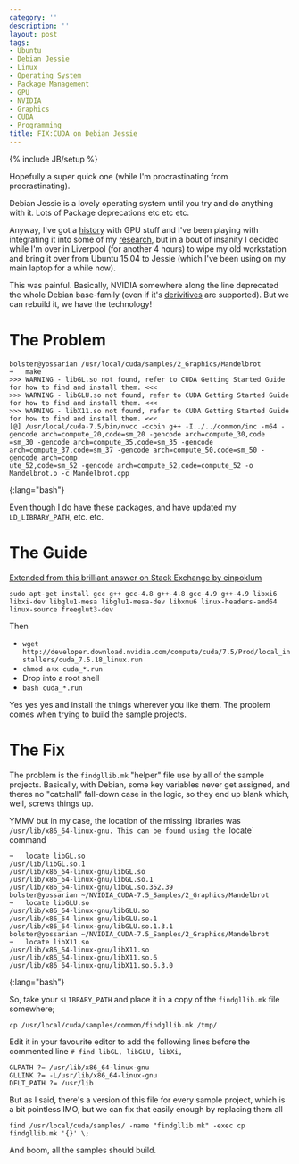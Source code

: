 ```yaml
---
category: ''
description: ''
layout: post
tags:
- Ubuntu
- Debian Jessie
- Linux
- Operating System
- Package Management
- GPU
- NVIDIA
- Graphics
- CUDA
- Programming
title: FIX:CUDA on Debian Jessie
---
```


{% include JB/setup %}


Hopefully a super quick one (while I'm procrastinating from procrastinating).

Debian Jessie is a lovely operating system until you try and do anything with it. Lots of Package deprecations etc etc etc.

Anyway, I've got a [history](/2011/04/lu-decomposition-in-c-and-under-cuda) with GPU stuff and I've been playing with integrating it into some of my [research](/2014/05/so-what-is-it-you-do-again), but in a bout of insanity I decided while I'm over in Liverpool (for another 4 hours) to wipe my old workstation and bring it over from Ubuntu 15.04 to Jessie (which I've been using on my main laptop for a while now).

This was painful. Basically, NVIDIA somewhere along the line deprecated the whole Debian base-family (even if it's [derivitives](http://www.ubuntu.com/) are supported). But we can rebuild it, we have the technology!

# The Problem

~~~
bolster@yossarian /usr/local/cuda/samples/2_Graphics/Mandelbrot  
➜   make  
>>> WARNING - libGL.so not found, refer to CUDA Getting Started Guide for how to find and install them. <<<
>>> WARNING - libGLU.so not found, refer to CUDA Getting Started Guide for how to find and install them. <<<
>>> WARNING - libX11.so not found, refer to CUDA Getting Started Guide for how to find and install them. <<<
[@] /usr/local/cuda-7.5/bin/nvcc -ccbin g++ -I../../common/inc -m64 -gencode arch=compute_20,code=sm_20 -gencode arch=compute_30,code
=sm_30 -gencode arch=compute_35,code=sm_35 -gencode arch=compute_37,code=sm_37 -gencode arch=compute_50,code=sm_50 -gencode arch=comp
ute_52,code=sm_52 -gencode arch=compute_52,code=compute_52 -o Mandelbrot.o -c Mandelbrot.cpp
~~~
{:lang="bash"}

Even though I do have these packages, and have updated my `LD_LIBRARY_PATH`, etc. etc.

# The Guide

[Extended from this brilliant answer on Stack Exchange by einpoklum](http://unix.stackexchange.com/questions/218163/how-to-install-cuda-toolkit-7-x-on-debian-8-jessie-or-9-stretch)


    sudo apt-get install gcc g++ gcc-4.8 g++-4.8 gcc-4.9 g++-4.9 libxi6 libxi-dev libglu1-mesa libglu1-mesa-dev libxmu6 linux-headers-amd64 linux-source freeglut3-dev

Then

* `wget http://developer.download.nvidia.com/compute/cuda/7.5/Prod/local_installers/cuda_7.5.18_linux.run`
* `chmod a+x cuda_*.run`
* Drop into a root shell
* `bash cuda_*.run`

Yes yes yes and install the things wherever you like them. The problem comes when trying to build the sample projects.

# The Fix

The problem is the `findgllib.mk` "helper" file use by all of the sample projects. Basically, with Debian, some key variables never get assigned, and theres no "catchall" fall-down case in the logic, so they end up blank which, well, screws things up.

YMMV but in my case, the location of the missing libraries was `/usr/lib/x86_64-linux-gnu. This can be found using the `locate` command


~~~
➜   locate libGL.so  
/usr/lib/libGL.so.1
/usr/lib/x86_64-linux-gnu/libGL.so
/usr/lib/x86_64-linux-gnu/libGL.so.1
/usr/lib/x86_64-linux-gnu/libGL.so.352.39
bolster@yossarian ~/NVIDIA_CUDA-7.5_Samples/2_Graphics/Mandelbrot  
➜   locate libGLU.so  
/usr/lib/x86_64-linux-gnu/libGLU.so
/usr/lib/x86_64-linux-gnu/libGLU.so.1
/usr/lib/x86_64-linux-gnu/libGLU.so.1.3.1
bolster@yossarian ~/NVIDIA_CUDA-7.5_Samples/2_Graphics/Mandelbrot  
➜   locate libX11.so  
/usr/lib/x86_64-linux-gnu/libX11.so
/usr/lib/x86_64-linux-gnu/libX11.so.6
/usr/lib/x86_64-linux-gnu/libX11.so.6.3.0
~~~
{:lang="bash"}

So, take your `$LIBRARY_PATH` and place it in a copy of the `findgllib.mk` file somewhere;

`cp /usr/local/cuda/samples/common/findgllib.mk /tmp/`

Edit it in your favourite editor to add the following lines before the commented line `# find libGL, libGLU, libXi, `

~~~
GLPATH ?= /usr/lib/x86_64-linux-gnu
GLLINK ?= -L/usr/lib/x86_64-linux-gnu
DFLT_PATH ?= /usr/lib
~~~

But as I said, there's a version of this file for every sample project, which is a bit pointless IMO, but we can fix that easily enough by replacing them all

`find /usr/local/cuda/samples/ -name "findgllib.mk" -exec cp findgllib.mk '{}' \;`

And boom, all the samples should build.
